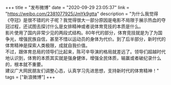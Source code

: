+++
title = "发布微博"
date = "2020-09-29 23:05:37"
link = "https://weibo.com/2381077925/JmYk9gtta"
description = "为什么我觉得《夺冠》是很不错的片子呢？我觉得很大一部分原因是电影不局限于展示热血的夺冠过程，还试图去探讨什么是女排精神或者说体育竞技的本质是什么。<br>影片使用了国内非常少见的两段式结构。80年代的部分，体育竞技就是为了为国争光，增强民族自信，甚至不惜以运动员的身体为代价。到了后半部分，新时代的体育精神是探索人类极限，成就自我价值。<br>不过，跟体育总局的领导们比起来，陈可辛导演的格局就差远了。领导们超越时代地认识到，体育的本质其实就是强身健体，增强全民体质，输赢或者破纪录什么的，根本就不重要。<br>建议广大网民朋友们调整心态，认真学习先进思想，支持新时代的体育精神！"
tags = ["新浪微博"]
+++
